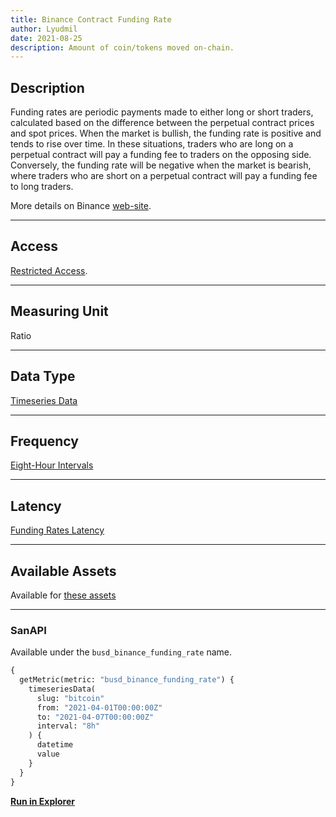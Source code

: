 ```yaml
---
title: Binance Contract Funding Rate
author: Lyudmil
date: 2021-08-25
description: Amount of coin/tokens moved on-chain.
---
```


## Description

Funding rates are periodic payments made to either long or short traders, calculated based on the difference between the perpetual contract prices and spot prices. When the market is bullish, the funding rate is positive and tends to rise over time. In these situations, traders who are long on a perpetual contract will pay a funding fee to traders on the opposing side. Conversely, the funding rate will be negative when the market is bearish, where traders who are short on a perpetual contract will pay a funding fee to long traders.

More details on Binance [web-site](https://www.binance.com/en/support/faq/360033525031).

---

## Access

[Restricted Access](/metrics/details/access#restricted-access).

---

## Measuring Unit

Ratio

---

## Data Type

[Timeseries Data](/metrics/details/data-type#timeseries-data)

---

## Frequency

[Eight-Hour Intervals](/metrics/details/frequency#eight-hour-frequency)

---

## Latency

[Funding Rates Latency](/metrics/details/latency#funding-rates-latency)

---

## Available Assets

Available for [these
assets](<https://api.santiment.net/graphiql?variables=&query=%7B%0A%20%20getMetric(metric%3A%20%22busd_binance_funding_rate%22)%20%7B%0A%20%20%20%20metadata%20%7B%0A%20%20%20%20%20%20availableSlugs%0A%20%20%20%20%7D%0A%20%20%7D%0A%7D%0A>)

---

### SanAPI

Available under the `busd_binance_funding_rate` name.

```graphql
{
  getMetric(metric: "busd_binance_funding_rate") {
    timeseriesData(
      slug: "bitcoin"
      from: "2021-04-01T00:00:00Z"
      to: "2021-04-07T00:00:00Z"
      interval: "8h"
    ) {
      datetime
      value
    }
  }
}
```

[**Run in Explorer**](<https://api.santiment.net/graphiql?variables=&query=%7B%0A%20%20getMetric(metric%3A%20%22busd_binance_funding_rate%22)%20%7B%0A%20%20%20%20timeseriesData(%0A%20%20%20%20%20%20slug%3A%20%22bitcoin%22%0A%20%20%20%20%20%20from%3A%20%222021-04-01T00%3A00%3A00Z%22%0A%20%20%20%20%20%20to%3A%20%222021-04-07T00%3A00%3A00Z%22%0A%20%20%20%20%20%20interval%3A%20%228h%22%0A%20%20%20%20)%20%7B%0A%20%20%20%20%20%20datetime%0A%20%20%20%20%20%20value%0A%20%20%20%20%7D%0A%20%20%7D%0A%7D>)
